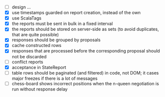 - [ ] design ...
- [x] use timestamps guarded on report creation, instead of the own
- [x] use ScalaTags
- [x] the reports must be sent in bulk in a fixed interval
- [x] the reports should be stored on server-side as sets (to avoid duplicates, that are quite possible)
- [x] responses should be grouped by proposals
- [x] cache constructed rows
- [x] responses that are processed before the corresponding proposal should not be discarded
- [ ] conflict reports
- [x] acceptance in StateReport
- [ ] table rows should be paginated (and filtered) in code, not DOM; it cases major freezes if there is a lot of messages
- [ ] chess-board shows incorrect positions when the n-queen negotiation is run without response delay 